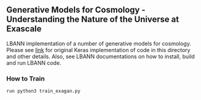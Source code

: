 ## Generative Models for Cosmology - Understanding the Nature of the Universe at Exascale 

LBANN implementation of a number of generative models for cosmology. Please see [link](https://github.com/pzharrington/ExaGAN/) for original Keras implementation of code in this directory and other details. Also, see LBANN documentations on how to install, build and run LBANN code. 

### How to Train 
```bash
run python3 train_exagan.py
```
